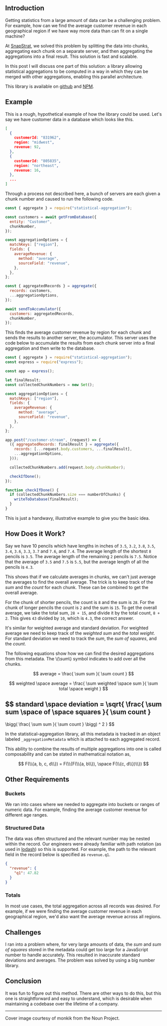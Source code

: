 ## Introduction

Getting statistics from a large amount of data can be a challenging problem. For example, how can we find the average customer revenue in each geographical region if we have way more data than can fit on a single machine?

At [SnapStrat](https://snapstrat.com/), we solved this problem by splitting the data into chunks, aggregating each chunk on a separate server, and then aggregating the aggregations into a final result. This solution is fast and scalable.

In this post I will discuss one part of this solution: a library allowing statistical aggregations to be computed in a way in which they can be merged with other aggregations, enabling this parallel architecture.

This library is available on [github](https://github.com/jason00111/statistical-aggregation) and [NPM](https://www.npmjs.com/package/statistical-aggregation).

## Example

This is a rough, hypothetical example of how the library could be used. Let's say we have customer data in a database which looks like this.

```json
[
  {
    customerId: "831962",
    region: "midwest",
    revenue: 92,
  },
  {
    customerId: "805835",
    region: "northeast",
    revenue: 16,
  },
  ...
]
```

Through a process not described here, a bunch of servers are each given a chunk number and caused to run the following code.

```javascript
const { aggregate } = require("statistical-aggregation");

const customers = await getFromDatabase({
  entity: "Customer",
  chunkNumber,
});

const aggregationOptions = {
  matchKeys: ["region"],
  fields: {
    averageRevenue: {
      method: "average",
      sourceField: "revenue",
    },
  },
};

const { aggregatedRecords } = aggregate({
  records: customers,
  ...aggregationOptions,
});

await sendToAccumulator({
  customers: aggregatedRecords,
  chunkNumber,
});
```

This finds the average customer revenue by region for each chunk and sends the results to another server, the accumulator. This server uses the code below to accumulate the results from each chunk server into a final aggregation and then write to the database.

```javascript
const { aggregate } = require("statistical-aggregation");
const express = require("express");

const app = express();

let finalResult;
const collectedChunkNumbers = new Set();

const aggregationOptions = {
  matchKeys: ["region"],
  fields: {
    averageRevenue: {
      method: "average",
      sourceField: "revenue",
    },
  },
};

app.post("/customer-stream", (request) => {
  ({ aggregatedRecords: finalResult } = aggregate({
    records: [...request.body.customers, ...finalResult],
    ...aggregationOptions,
  }));

  collectedChunkNumbers.add(request.body.chunkNumber);

  checkIfDone();
});

function checkIfDone() {
  if (collectedChunkNumbers.size === numberOfChunks) {
    writeToDatabase(finalResult);
  }
}
```

This is just a handwavy, illustrative example to give you the basic idea.

## How Does it Work?

Say we have 10 pencils which have lengths in inches of `3.5`, `3.2`, `3.8`, `3.5`, `3.4`, `3.6`, `3.3`, `3.7` and `7.6`, and `7.4`. The average length of the shortest `8` pencils is `3.5`. The average length of the remaining `2` pencils is `7.5`. Notice that the average of `3.5` and `7.5` is `5.5`, but the average length of all the pencils is `4.3`.

This shows that if we calculate averages in chunks, we can't just average the averages to find the overall average. The trick is to keep track of the _sum_ and the _count_ for each chunk. These can be combined to get the overall average.

For the chunk of shorter pencils, the count is `8` and the sum is `28`. For the chunk of longer pencils the count is `2` and the sum is `15`. To get the overall average, we take the total sum, `28 + 15`, and divide it by the total count, `8 + 2`. This gives `43` divided by `10`, which is `4.3`, the correct answer.

It's similar for weighted average and standard deviation. For weighted average we need to keep track of the _weighted sum_ and the _total weight_. For standard deviation we need to track the _sum_, the _sum of squares_, and the _count_.

The following equations show how we can find the desired aggregations from this metadata. The \\(\sum\\) symbol indicates to add over all the chunks.

$$
average = \frac{ \sum sum }{ \sum count }
$$

$$
weighted \space average =
\frac{ \sum weighted \space sum }{ \sum total \space weight }
$$

$$
standard \space deviation =
\sqrt{
\frac{ \sum sum \space of \space squares }{ \sum count }
-
\bigg( \frac{ \sum sum }{ \sum count } \bigg) ^ 2
}
$$

In the statistical-aggregation library, all this metadata is tracked in an object labeled `_aggregationMetadata` which is attached to each aggregated record.

This ability to combine the results of multiple aggregations into one is called composability and can be stated in mathematical notation as,

$$
F(\\{a, b, c, d\\})
= F(\\{F(\\{a, b\\}), \space F(\\{c, d\\})\\})
$$

## Other Requirements

### Buckets

We ran into cases where we needed to aggregate into buckets or ranges of numeric data. For example, finding the average customer revenue for different age ranges.

### Structured Data

The data was often structured and the relevant number may be nested within the record. Our engineers were already familiar with path notation (as used in [lodash](https://lodash.com/docs/4.17.15#get)) so this is supported. For example, the path to the relevant field in the record below is specified as `revenue.q1`.

```json
{
  "revenue": {
    "q1": 47.82
  }
}
```

### Totals

In most use cases, the total aggregation across all records was desired. For example, if we were finding the average customer revenue in each geographical region, we'd also want the average revenue across all regions.

## Challenges

I ran into a problem where, for very large amounts of data, the _sum_ and _sum of squares_ stored in the metadata could get too large for a JavaScript number to handle accurately. This resulted in inaccurate standard deviations and averages. The problem was solved by using a big number library.

## Conclusion

It was fun to figure out this method. There are other ways to do this, but this one is straightforward and easy to understand, which is desirable when maintaining a codebase over the lifetime of a company.

---

Cover image courtesy of monkik from the Noun Project.
